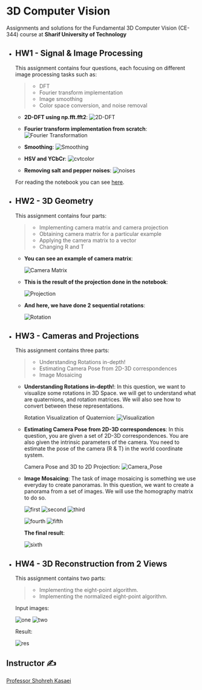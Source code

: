 # 3D Computer Vision
Assignments and solutions for the Fundamental 3D Computer Vision (CE-344) course at **Sharif University of Technology**

* ## HW1 - Signal & Image Processing

    This assignment contains four questions, each focusing on different image processing tasks such as:
    > * DFT
    > * Fourier transform implementation
    > * Image smoothing
    > * Color space conversion, and noise removal

    - **2D-DFT using np.fft.fft2**:
         ![2D-DFT](./Signal%20&%20Image%20Processing/2ddft.png)

    - **Fourier transform implementation from scratch**:
        ![Fourier Transformation](./Signal%20&%20Image%20Processing/Fourier.png)

    - **Smoothing**:
        ![Smoothing](./Signal%20&%20Image%20Processing/smoothing.png)

    - **HSV and YCbCr**:
        ![cvtcolor](./Signal%20&%20Image%20Processing/third.png)

    - **Removing salt and pepper noises**:
        ![noises](./Signal%20&%20Image%20Processing/noises.png)


    For reading the notebook you can see [here](https://github.com/Amirreza81/Fundamental-3D-Computer-Vision/blob/main/Signal%20%26%20Image%20Processing/HW1.ipynb).

* ## HW2 - 3D Geometry

    This assignment contains four parts:
    > * Implementing camera matrix and camera projection
    > * Obtaining camera matrix for a particular example
    > * Applying the camera matrix to a vector
    > * Changing R and T 

    - **You can see an example of camera matrix**:

        ![Camera Matrix](./images-readme/hw2_cameramatrix.png)

    - **This is the result of the projection done in the notebook**:

        ![Projection](./images-readme/hw2_proj.png)

    - **And here, we have done 2 sequential rotations**:

        ![Rotation](./images-readme/hw2_rot.png)


* ## HW3 - Cameras and Projections

    This assignment contains three parts:
    > * Understanding Rotations in-depth!
    > * Estimating Camera Pose from 2D-3D correspondences
    > * Image Mosaicing


    - **Understanding Rotations in-depth!**:
        In this question, we want to visualize some rotations in 3D Space. we will get to understand what are quaternions, and rotation matrices. We will also see how to convert between these representations.

        Rotation Visualization of Quaternion:
        ![Visualization](./images-readme/hw3_vis.png)

    - **Estimating Camera Pose from 2D-3D correspondences**:
        In this question, you are given a set of 2D-3D correspondences. You are also given the intrinsic parameters of the camera. You need to estimate the pose of the camera (R & T) in the world coordinate system.

        Camera Pose and 3D to 2D Projection:
        ![Camera_Pose](/images-readme/hw3_pos.png)

    - **Image Mosaicing**:
        The task of image mosaicing is something we use everyday to create panoramas. In this question, we want to create a panorama from a set of images. We will use the homography matrix to do so.

        ![first](./images-readme/hw3-1.png)
        ![second](./images-readme/hw3-2.png)
        ![third](./images-readme/hw3-3.png)

        ![fourth](./images-readme/hw3-4.png)
        ![fifth](./images-readme/hw3_5.png)
 
      **The final result**:
      
        ![sixth](./images-readme/hw3_final.png)

* ## HW4 - 3D Reconstruction from 2 Views

    This assignment contains two parts:
    > * Implementing the eight-point algorithm.
    > * Implementing the normalized eight-point algorithm.

    Input images:

    ![one](./3D%20Reconstruction%20from%202%20Views/im1.jpg)
    ![two](./3D%20Reconstruction%20from%202%20Views/im2.jpg)

    Result:

    ![res](./3D%20Reconstruction%20from%202%20Views/image.png)

## Instructor ✍
[Professor Shohreh Kasaei](https://scholar.google.com/citations?user=mvx4PvgAAAAJ&hl=en)
